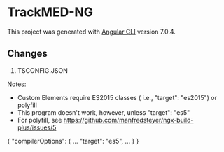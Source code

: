 # TrackMED-NG

This project was generated with [Angular CLI](https://github.com/angular/angular-cli) version 7.0.4.

## Changes
1. TSCONFIG.JSON

Notes: 
- Custom Elements require ES2015 classes ( i.e., "target": "es2015") or polyfill
- This program doesn't work, however, unless "target": "es5"
- For polyfill, see https://github.com/manfredsteyer/ngx-build-plus/issues/5

{
  "compilerOptions": {
  ...
    "target": "es5",
  ...
  }
}

